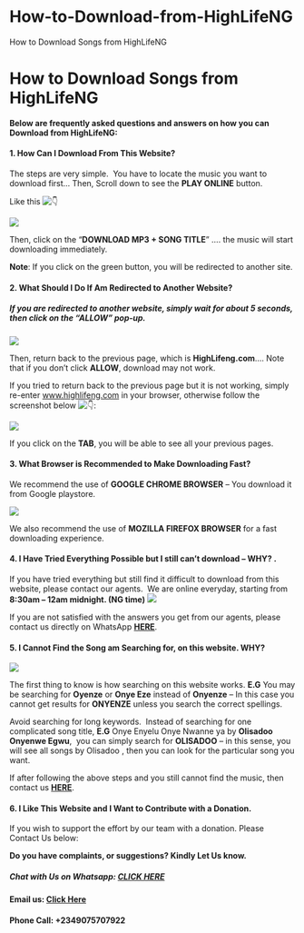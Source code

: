 # How-to-Download-from-HighLifeNG
How to Download Songs from HighLifeNG


How to Download Songs from HighLifeNG
======================================

**Below are frequently asked questions and answers on how you can Download from HighLifeNG:**

#### **1\. How Can I Download From This Website?** 

The steps are very simple.  You have to locate the music you want to download first… Then, Scroll down to see the **PLAY ONLINE** button.

Like this ![👇](https://s.w.org/images/core/emoji/14.0.0/svg/1f447.svg)

![](https://i0.wp.com/highlifeng.com/wp-content/uploads/2021/04/PicsArt_04-11-11.27.39.gif?resize=696%2C913&ssl=1)

Then, click on the “**DOWNLOAD MP3 + SONG TITLE**” …. the music will start downloading immediately.

**Note**: If you click on the green button, you will be redirected to another site.

#### **2\. What Should I Do If Am Redirected to Another Website?** 

##### If you are redirected to another website, simply wait for about 5 seconds, then click on the “**ALLOW”** pop-up.

![](https://i0.wp.com/highlifeng.com/wp-content/uploads/2020/07/Screenshot_20200710-164935.png?resize=300%2C150&ssl=1)

Then, return back to the previous page, which is **HighLifeng.com**…. Note that if you don’t click **ALLOW**, download may not work.

If you tried to return back to the previous page but it is not working, simply re-enter www.highlifeng.com in your browser, otherwise follow the screenshot below ![👇](https://s.w.org/images/core/emoji/14.0.0/svg/1f447.svg):

![](https://i0.wp.com/highlifeng.com/wp-content/uploads/2020/07/Screenshot_20200710-165552.png?resize=200%2C300&ssl=1)

If you click on the **TAB**, you will be able to see all your previous pages.

#### **3\. What Browser is Recommended to Make Downloading Fast?** 

We recommend the use of **GOOGLE CHROME BROWSER** – You download it from Google playstore.

![](https://i0.wp.com/highlifeng.com/wp-content/uploads/2020/07/images-69.jpeg?resize=300%2C168&ssl=1)

We also recommend the use of **MOZILLA FIREFOX BROWSER** for a fast downloading experience.

#### **4\. I Have Tried Everything Possible but I still can’t download – WHY? .**

If you have tried everything but still find it difficult to download from this website, please contact our agents.  We are online everyday, starting from **8:30am – 12am midnight. (NG time)** ![](https://i0.wp.com/highlifeng.com/wp-content/uploads/2020/07/Screenshot_20200710-170600.png?resize=300%2C208&ssl=1)

If you are not satisfied with the answers you get from our agents, please contact us directly on WhatsApp [**HERE**](https://wa.me/2349067945452?text=Hello%20HighLifeng!).

#### **5\. I Cannot Find the Song am Searching for, on this website. WHY?** 

![](https://i0.wp.com/highlifeng.com/wp-content/uploads/2020/07/Screenshot_20200710-172116.png?resize=300%2C238&ssl=1)

The first thing to know is how searching on this website works. **E.G** You may be searching for **Oyenze** or **Onye Eze** instead of **Onyenze** – In this case you cannot get results for **ONYENZE** unless you search the correct spellings.

Avoid searching for long keywords.  Instead of searching for one complicated song title, **E.G** Onye Enyelu Onye Nwanne ya by **Olisadoo Onyenwe Egwu**,  you can simply search for **OLISADOO** – in this sense, you will see all songs by Olisadoo , then you can look for the particular song you want.

If after following the above steps and you still cannot find the music, then contact us [**HERE**](https://wa.me/2349067945452?text=Hello%20HighLifeng!).

#### **6\. I Like This Website and I Want to Contribute with a Donation.**

If you wish to support the effort by our team with a donation. Please Contact Us below:

**Do you have complaints, or suggestions? Kindly Let Us know.**

##### Chat with Us on Whatsapp: [**CLICK HERE**](https://wa.me/09067945452?text=Hello%20HighLifeng)

#### Email us: [**Click Here**](mailto:HighlifeNgmedia@gmail.com) 

#### Phone Call: **+2349075707922**